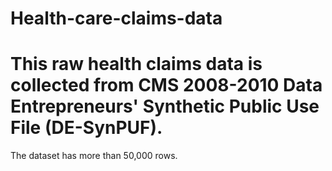 # Health-care-claims-data
# This raw health claims data is collected from  CMS 2008-2010 Data Entrepreneurs' Synthetic Public Use File (DE-SynPUF).
The dataset has more than 50,000 rows.
